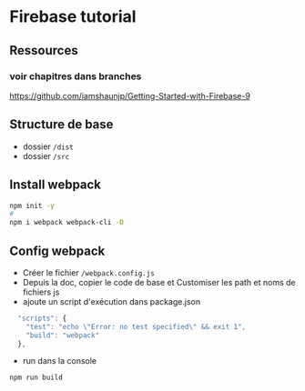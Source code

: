 # Firebase tutorial

## Ressources
### voir chapitres dans branches
https://github.com/iamshaunjp/Getting-Started-with-Firebase-9

## Structure de base
- dossier  `/dist`
- dossier `/src`
## Install webpack
```bash
npm init -y
#
npm i webpack webpack-cli -D
```
## Config webpack
- Créer le fichier `/webpack.config.js`
- Depuis la doc, copier le code de base et Customiser les path et noms de fichiers js 
- ajoute un script d'exécution dans package.json
```js
  "scripts": {
    "test": "echo \"Error: no test specified\" && exit 1",
    "build": "webpack"
  },
```
- run dans la console
```bash
npm run build
```


